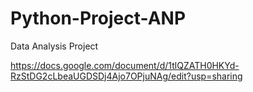 # Python-Project-ANP
Data Analysis Project

https://docs.google.com/document/d/1tlQZATH0HKYd-RzStDG2cLbeaUGDSDj4Ajo7OPjuNAg/edit?usp=sharing
